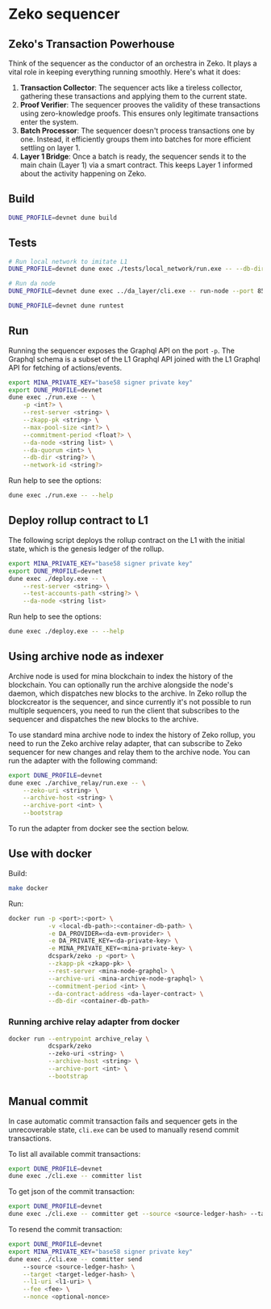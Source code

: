 # Zeko sequencer

## Zeko's Transaction Powerhouse

Think of the sequencer as the conductor of an orchestra in Zeko. It plays a vital role in keeping everything running smoothly. Here's what it does:

1. **Transaction Collector**: The sequencer acts like a tireless collector, gathering these transactions and applying them to the current state.
2. **Proof Verifier**: The sequencer prooves the validity of these transactions using zero-knowledge proofs. This ensures only legitimate transactions enter the system.
3. **Batch Processor**: The sequencer doesn't process transactions one by one. Instead, it efficiently groups them into batches for more efficient settling on layer 1.
4. **Layer 1 Bridge**: Once a batch is ready, the sequencer sends it to the main chain (Layer 1) via a smart contract. This keeps Layer 1 informed about the activity happening on Zeko.

## Build

```bash
DUNE_PROFILE=devnet dune build
```

## Tests

```bash
# Run local network to imitate L1
DUNE_PROFILE=devnet dune exec ./tests/local_network/run.exe -- --db-dir l1_db

# Run da node
DUNE_PROFILE=devnet dune exec ../da_layer/cli.exe -- run-node --port 8555 --testing-mode

DUNE_PROFILE=devnet dune runtest
```

## Run

Running the sequencer exposes the Graphql API on the port `-p`. The Graphql schema is a subset of the L1 Graphql API joined with the L1 Graphql API for fetching of actions/events.

```bash
export MINA_PRIVATE_KEY="base58 signer private key"
export DUNE_PROFILE=devnet
dune exec ./run.exe -- \
    -p <int?> \
    --rest-server <string> \
    --zkapp-pk <string> \
    --max-pool-size <int?> \
    --commitment-period <float?> \
    --da-node <string list> \
    --da-quorum <int> \
    --db-dir <string?> \
    --network-id <string?>
```

Run help to see the options:

```bash
dune exec ./run.exe -- --help
```

## Deploy rollup contract to L1

The following script deploys the rollup contract on the L1 with the initial state, which is the genesis ledger of the rollup.

```bash
export MINA_PRIVATE_KEY="base58 signer private key"
export DUNE_PROFILE=devnet
dune exec ./deploy.exe -- \
    --rest-server <string> \
    --test-accounts-path <string?> \
    --da-node <string list>
```

Run help to see the options:

```bash
dune exec ./deploy.exe -- --help
```

## Using archive node as indexer

Archive node is used for mina blockchain to index the history of the blockchain. You can optionally run the archive alongside the node's daemon, which dispatches new blocks to the archive. In Zeko rollup the blockcreator is the sequencer, and since currently it's not possible to run multiple sequencers, you need to run the client that subscribes to the sequencer and dispatches the new blocks to the archive.

To use standard mina archive node to index the history of Zeko rollup, you need to run the Zeko archive relay adapter, that can subscribe to Zeko sequencer for new changes and relay them to the archive node.
You can run the adapter with the following command:

```bash
export DUNE_PROFILE=devnet
dune exec ./archive_relay/run.exe -- \
    --zeko-uri <string> \
    --archive-host <string> \
    --archive-port <int> \
    --bootstrap
```

To run the adapter from docker see the section below.

## Use with docker

Build:

```bash
make docker
```

Run:

```bash
docker run -p <port>:<port> \
           -v <local-db-path>:<container-db-path> \
           -e DA_PROVIDER=<da-evm-provider> \
           -e DA_PRIVATE_KEY=<da-private-key> \
           -e MINA_PRIVATE_KEY=<mina-private-key> \
           dcspark/zeko -p <port> \
           --zkapp-pk <zkapp-pk> \
           --rest-server <mina-node-graphql> \
           --archive-uri <mina-archive-node-graphql> \
           --commitment-period <int> \
           --da-contract-address <da-layer-contract> \
           --db-dir <container-db-path>
```

### Running archive relay adapter from docker

```bash
docker run --entrypoint archive_relay \
           dcspark/zeko
           --zeko-uri <string> \
           --archive-host <string> \
           --archive-port <int> \
           --bootstrap
```

## Manual commit

In case automatic commit transaction fails and sequencer gets in the unrecoverable state, `cli.exe` can be used to manually resend commit transactions.

To list all available commit transactions:

```bash
export DUNE_PROFILE=devnet
dune exec ./cli.exe -- committer list
```

To get json of the commit transaction:

```bash
export DUNE_PROFILE=devnet
dune exec ./cli.exe -- committer get --source <source-ledger-hash> --target <target-ledger-hash>
```

To resend the commit transaction:

```bash
export DUNE_PROFILE=devnet
export MINA_PRIVATE_KEY="base58 signer private key"
dune exec ./cli.exe -- committer send
    --source <source-ledger-hash> \
    --target <target-ledger-hash> \
    --l1-uri <l1-uri> \
    --fee <fee> \
    --nonce <optional-nonce>
```
